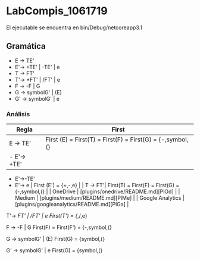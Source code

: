 # LabCompis_1061719
El ejecutable se encuentra en bin/Debug/netcoreapp3.1

## Gramática
- E -> TE'  
- E'-> +TE' | -TE' | e
- T -> FT'
- T'-> *FT' | /FT' | e
- F -> -F | G
- G -> symbolG' | (E)
- G' -> symbolG' | e

### Análisis
| Regla | First |
| ------ | ------ |
| E -> TE' | First (E) = First(T) = First(F) = First(G) = {-,symbol,(} |
| - E'-> +TE' 
  - E'->-TE'  
  - E'-> e | First (E') = {+,-,e} |
| T -> FT'| First(T) = First(F) = First(G) = {-,symbol,(} |
| OneDrive | [plugins/onedrive/README.md][PlOd] |
| Medium | [plugins/medium/README.md][PlMe] |
| Google Analytics | [plugins/googleanalytics/README.md][PlGa] |
 







T'-> *FT' | /FT' | e
First(T') = {*,/,e}

F -> -F | G
First(F) = First(F') = {-,symbol,(}

G -> symbolG' | (E) 
First(G) = {symbol,(}

G' -> symbolG' | e 
First(G) = {symbol,(}

